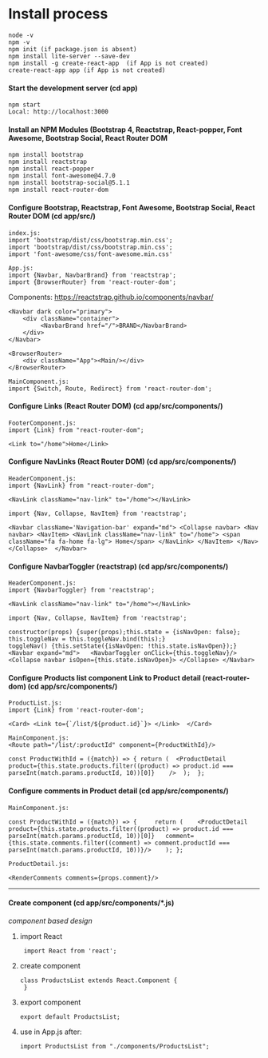 # Install process

    node -v
    npm -v
    npm init (if package.json is absent)
    npm install lite-server --save-dev
    npm install -g create-react-app  (if App is not created)
    create-react-app app (if App is not created)
    
#### Start the development server (cd app)

    npm start
    Local: http://localhost:3000
    
#### Install an NPM Modules (Bootstrap 4, Reactstrap, React-popper, Font Awesome, Bootstrap Social, React Router DOM 

    npm install bootstrap
    npm install reactstrap
    npm install react-popper
    npm install font-awesome@4.7.0
    npm install bootstrap-social@5.1.1
    npm install react-router-dom
    
#### Configure Bootstrap, Reactstrap, Font Awesome, Bootstrap Social, React Router DOM (cd app/src/)

    index.js:
    import 'bootstrap/dist/css/bootstrap.min.css';
    import 'bootstrap/dist/css/bootstrap.min.css';
    import 'font-awesome/css/font-awesome.min.css'
    
    App.js:
    import {Navbar, NavbarBrand} from 'reactstrap';
    import {BrowserRouter} from 'react-router-dom';
    
Components: https://reactstrap.github.io/components/navbar/

    <Navbar dark color="primary">
        <div className="container">
             <NavbarBrand href="/">BRAND</NavbarBrand>
        </div>
    </Navbar>
    
    <BrowserRouter>
        <div className="App"><Main/></div>
    </BrowserRouter>    
    
    MainComponent.js:
    import {Switch, Route, Redirect} from 'react-router-dom';
    
    
#### Configure Links (React Router DOM) (cd app/src/components/)

    FooterComponent.js:
    import {Link} from "react-router-dom";
        
    <Link to="/home">Home</Link>
      
  
      
#### Configure NavLinks (React Router DOM) (cd app/src/components/)

    HeaderComponent.js:
    import {NavLink} from "react-router-dom";
        
    <NavLink className="nav-link" to="/home"></NavLink>
      
    import {Nav, Collapse, NavItem} from 'reactstrap';
      
    <Navbar className='Navigation-bar' expand="md"> <Collapse navbar> <Nav navbar> <NavItem> <NavLink className="nav-link" to="/home"> <span className="fa fa-home fa-lg"> Home</span> </NavLink> </NavItem> </Nav> </Collapse>  </Navbar>
      
  
    
      
#### Configure NavbarToggler (reactstrap) (cd app/src/components/)

    HeaderComponent.js:
    import {NavbarToggler} from 'reactstrap';
        
    <NavLink className="nav-link" to="/home"></NavLink>
      
    import {Nav, Collapse, NavItem} from 'reactstrap';
      
    constructor(props) {super(props);this.state = {isNavOpen: false};
    this.toggleNav = this.toggleNav.bind(this);}
    toggleNav() {this.setState({isNavOpen: !this.state.isNavOpen});}
    <Navbar expand="md">   <NavbarToggler onClick={this.toggleNav}/>   <Collapse navbar isOpen={this.state.isNavOpen}> </Collapse> </Navbar>
             
  
  
      
#### Configure Products list component Link to Product detail (react-router-dom) (cd app/src/components/)

    ProductList.js:
    import {Link} from 'react-router-dom';
    
    <Card> <Link to={`/list/${product.id}`}> </Link>  </Card>
    
    MainComponent.js:
    <Route path="/list/:productId" component={ProductWithId}/>
    
    const ProductWithId = ({match}) => { return (  <ProductDetail   product={this.state.products.filter((product) => product.id === parseInt(match.params.productId, 10))[0]}    />  );  };
        
    
      
#### Configure comments in Product detail (cd app/src/components/)

    MainComponent.js:
    
    const ProductWithId = ({match}) => {     return (    <ProductDetail        product={this.state.products.filter((product) => product.id === parseInt(match.params.productId, 10))[0]}   comment={this.state.comments.filter((comment) => comment.productId === parseInt(match.params.productId, 10))}/>    ); };
    
    ProductDetail.js:
    
    <RenderComments comments={props.comment}/>
      
  
  
  
  ---  
    
#### Create component (cd app/src/components/*.js)
*component based design*
 
1. import React
    
        import React from 'react';
2. create component
       
       class ProductsList extends React.Component {
        }
3. export component
       
       export default ProductsList;
4. use  <ProductsList/> in App.js after:
       
       import ProductsList from "./components/ProductsList";

 
    
